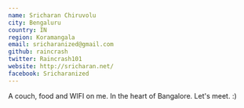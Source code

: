 ```yaml
---
name: Sricharan Chiruvolu
city: Bengaluru
country: IN
region: Koramangala
email: sricharanized@gmail.com
github: raincrash
twitter: Raincrash101
website: http://sricharan.net/
facebook: Sricharanized
---
```


A couch, food and WIFI on me. In the heart of Bangalore. Let's meet. :)
